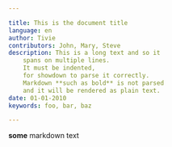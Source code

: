```yaml
---

title: This is the document title
language: en
author: Tivie
contributors: John, Mary, Steve
description: This is a long text and so it
    spans on multiple lines.
    It must be indented,
    for showdown to parse it correctly.
    Markdown **such as bold** is not parsed
    and it will be rendered as plain text.
date: 01-01-2010
keywords: foo, bar, baz

---
```


**some** markdown text
